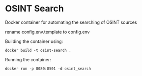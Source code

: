 # OSINT Search

Docker container for automating the searching of OSINT sources

rename config.env.template to config.env

Building the container using:
```
docker build -t osint-search .
```

Running the container:

```
docker run -p 8080:8501 -d osint_search
``` 
